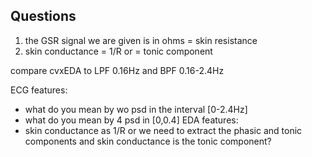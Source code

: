 ## Questions
1) the GSR signal we are given is in ohms = skin resistance 
2) skin conductance = 1/R or = tonic component

compare cvxEDA to LPF 0.16Hz and BPF 0.16-2.4Hz 

ECG features: 
* what do you mean by wo psd in the interval [0-2.4Hz]
* what do you mean by 4 psd in [0,0.4]
EDA features: 
* skin conductance as 1/R or we need to extract the phasic and tonic components and skin conductance is the tonic component?